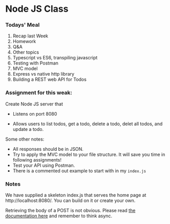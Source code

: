# Node JS Class


### Todays' Meal

1. Recap last Week
2. Homework
3. Q&A
4. Other topics
5. Typescript vs ES6, transpiling javascript
7. Testing with Postman
8. MVC model
9. Express vs native http library
6. Building a REST web API for Todos

### Assignment for this weak:
Create Node JS server that

- Listens on port 8080

- Allows users to list todos, get a todo, delete a todo, delet all todos, and update a todo.

Some other notes:
- All responses should be in JSON.
- Try to apply the MVC model to your file structure. It will save you time in following assignments!
- Test your API using Postman.
- There is a commented out example to start with in my `index.js`



### Notes

We have supplied a skeleton index.js that serves the home page at http://localhost:8080/. You can build on it or create your own.

Retrieving the body of a POST is not obvious. Please read [the documentation here](https://nodejs.org/en/docs/guides/anatomy-of-an-http-transaction/) and remember to think async.
